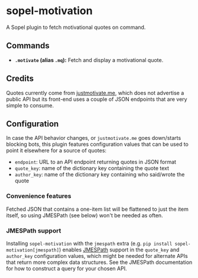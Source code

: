 # sopel-motivation

A Sopel plugin to fetch motivational quotes on command.

## Commands

- **`.motivate` (alias `.mq`):** Fetch and display a motivational quote.

## Credits

Quotes currently come from [justmotivate.me](https://justmotivate.me), which
does not advertise a public API but its front-end uses a couple of JSON
endpoints that are very simple to consume.

## Configuration

In case the API behavior changes, or `justmotivate.me` goes down/starts
blocking bots, this plugin features configuration values that can be used to
point it elsewhere for a source of quotes:

- `endpoint`: URL to an API endpoint returning quotes in JSON format
- `quote_key`: name of the dictionary key containing the quote text
- `author_key`: name of the dictionary key containing who said/wrote the quote

### Convenience features

Fetched JSON that contains a one-item list will be flattened to just the item
itself, so using JMESPath (see below) won't be needed as often.

### JMESPath support

Installing `sopel-motivation` with the `jmespath` extra (e.g. `pip install
sopel-motivation[jmespath]`) enables [JMESPath](https://jmespath.org/) support
in the `quote_key` and `author_key` configuration values, which might be
needed for alternate APIs that return more complex data structures. See the
JMESPath documentation for how to construct a query for your chosen API.
